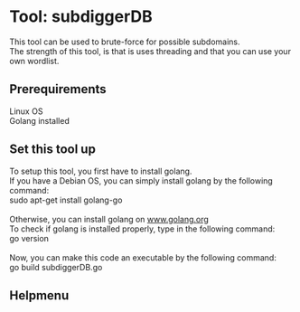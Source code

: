 # Tool: subdiggerDB
This tool can be used to brute-force for possible subdomains.\
The strength of this tool, is that is uses threading and that you can use your own wordlist.


## Prerequirements
Linux OS\
Golang installed


## Set this tool up
To setup this tool, you first have to install golang. \
If you have a Debian OS, you can simply install golang by the following command:\
  sudo apt-get install golang-go\
  \
Otherwise, you can install golang on www.golang.org
\
To check if golang is installed properly, type in the following command:\
  go version\
\
Now, you can make this code an executable by the following command:\
  go build subdiggerDB.go

## Helpmenu
